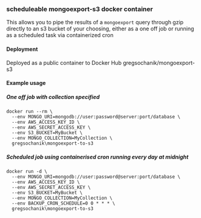 ### scheduleable mongoexport-s3 docker container

This allows you to pipe the results of a `mongoexport` query through gzip directly to an s3 bucket of your choosing, either as a one off job or running as a scheduled task via containerized cron

#### Deployment

Deployed as a public container to Docker Hub gregsochanik/mongoexport-s3

#### Example usage

##### One off job with collection specified

```
docker run --rm \
  --env MONGO_URI=mongodb://user:password@server:port/database \
  --env AWS_ACCESS_KEY_ID \
  --env AWS_SECRET_ACCESS_KEY \
  --env S3_BUCKET=MyBucket \
  --env MONGO_COLLECTION=MyCollection \
  gregsochanik\mongoexport-to-s3

```

##### Scheduled job using containerised cron running every day at midnight

```
docker run -d \
  --env MONGO_URI=mongodb://user:password@server:port/database \
  --env AWS_ACCESS_KEY_ID \
  --env AWS_SECRET_ACCESS_KEY \
  --env S3_BUCKET=MyBucket \
  --env MONGO_COLLECTION=MyCollection \
  --env BACKUP_CRON_SCHEDULE=0 0 * * * \
  gregsochanik\mongoexport-to-s3

```
